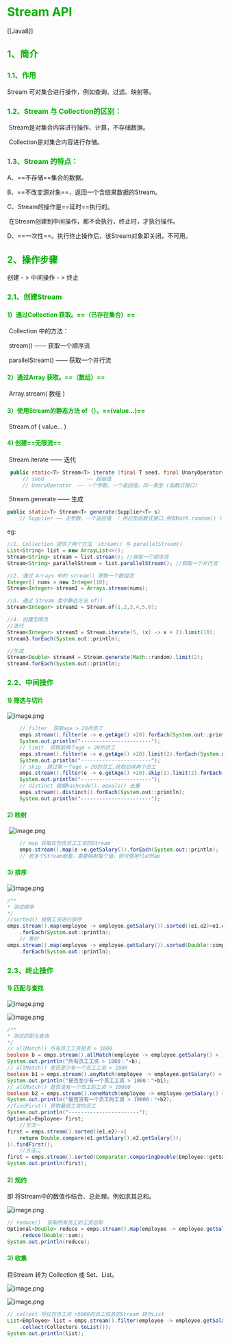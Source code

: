 # <font color=[[4caf50]]>Stream API </font>
[[Java8]]
## <font color=[[4caf50]]>1、简介</font>

### <font color=[[4caf50]]>1.1、作用 </font>

Stream 可对集合进行操作，例如查询、过滤、映射等。

### <font color=[[4caf50]]> 1.2、Stream 与 Collection的区别：</font>

​		Stream是对集合内容进行操作、计算，不存储数据。

​		Collection是对集合内容进行存储。

### <font color=[[4caf50]]> 1.3、Stream 的特点：</font>

 A、==不存储==集合的数据。

 B、==不改变源对象==，返回一个含结果数据的Stream。

 C、Stream的操作是==延时==执行的。

​	   在Stream创建到中间操作，都不会执行，终止时，才执行操作。

 D、==一次性==。执行终止操作后，该Stream对象即关闭，不可用。



## <font color=[[4caf50]]>2、操作步骤 </font>

创建  - > 中间操作 - > 终止

### <font color=[[4caf50]]>2.1、创建Stream</font>

#### <font color=[[4caf50]]> 1）通过Collection 获取。==（已存在集合）==</font>

​	Collection 中的方法：

​		stream() 			—— 获取一个顺序流

​		parallelStream() —— 获取一个并行流

#### <font color=[[4caf50]]> 2）通过Array 获取。==（数组）== </font>

​	Array.stream( 数组 )  

#### <font color=[[4caf50]]> 3）使用Stream的静态方法 of（）。==(value…)== </font>

​	Stream.of ( value… )

#### <font color=[[4caf50]]> 4) 创建==无限流==  </font>

​		Stream.iterate     —— 迭代

```java
 public static<T> Stream<T> iterate (final T seed, final UnaryOperator<T> f)
     // seed    	      —— 起始值
     // UnaryOperator  —— 一个参数、一个返回值，同一类型 (函数式接口)
```

​		Stream.generate —— 生成 

```java
public static<T> Stream<T> generate(Supplier<T> s)
    // Supplier —— 无参数、一个返回值 （ 供应型函数式接口,例如Math.ramdom() ）
```

eg:

```java
//1. Collection 提供了两个方法  stream() 与 parallelStream()
List<String> list = new ArrayList<>();
Stream<String> stream = list.stream(); //获取一个顺序流
Stream<String> parallelStream = list.parallelStream(); //获取一个并行流

//2. 通过 Arrays 中的 stream() 获取一个数组流
Integer[] nums = new Integer[10];
Stream<Integer> stream1 = Arrays.stream(nums);

//3. 通过 Stream 类中静态方法 of()
Stream<Integer> stream2 = Stream.of(1,2,3,4,5,6);

//4. 创建无限流
//迭代
Stream<Integer> stream3 = Stream.iterate(5, (x) -> x + 2).limit(10);
stream3.forEach(System.out::println);

//生成
Stream<Double> stream4 = Stream.generate(Math::random).limit(2);
stream4.forEach(System.out::println);
```

### <font color=[[4caf50]]>2.2、中间操作 </font>

#### <font color=[[4caf50]]>1) 筛选与切片 </font>

![image.png](https://i.loli.net/2020/02/23/rL7BiIFy6jZnJWM.png)

```java
	// filter  获取age > 20的员工
    emps.stream().filter(e -> e.getAge() >20).forEach(System.out::println);
    System.out.println("-----------------------");
    // limit  获取前两个age > 20的员工
    emps.stream().filter(e -> e.getAge() >20).limit(2).forEach(System.out::println);
    System.out.println("-----------------------");
    // skip  跳过第一个age > 20的员工,获取后续两个员工
    emps.stream().filter(e -> e.getAge() >20).skip(1).limit(2).forEach(System.out::println);
    System.out.println("-----------------------");
    // distinct 根据hashcode()、equals() 去重
    emps.stream().distinct().forEach(System.out::println);
    System.out.println("-----------------------");
```



#### <font color=[[4caf50]]>2) 映射 </font>

​				 ![image.png](https://i.loli.net/2020/02/23/6fSIO42zleg3Z5q.png)

```java
	// map 获取仅包含员工工资的Stream
    emps.stream().map(e->e.getSalary()).forEach(System.out::println);
  	// 若多个Stream嵌套，需要映射每个值，则可使用flatMap
```



#### <font color=[[4caf50]]>3) 排序 </font>

![image.png](https://i.loli.net/2020/02/23/oRnDWVbjGCvda2L.png)

```java
/**
* 测试排序
*/
//sorted() 根据工资进行排序
emps.stream().map(employee -> employee.getSalary()).sorted((e1,e2)>e1.compareTo(e2))
    .forEach(System.out::println);
	// 等价
emps.stream().map(employee -> employee.getSalary()).sorted(Double::compareTo)
    .forEach(System.out::println);

```



### <font color=[[4caf50]]>2.3、终止操作</font>

#### <font color=[[4caf50]]>1) 匹配与查找</font>

![image.png](https://i.loli.net/2020/02/23/QBpXJuSWi8ebz4Z.png)

![image.png](https://i.loli.net/2020/02/23/fQ9hzb4lNoVILWx.png)

```java
/**
* 测试匹配与查询
*/
// allMatch() 所有员工工资是否 > 1000
boolean b = emps.stream().allMatch(employee -> employee.getSalary() > 1000);
System.out.println("所有员工工资 > 1000："+b);
// allMatch() 是否至少有一个员工工资 > 1000
boolean b1 = emps.stream().anyMatch(employee -> employee.getSalary() > 1000);
System.out.println("是否至少有一个员工工资 > 1000："+b1);
// allMatch() 是否没有一个员工的工资 > 10000
boolean b2 = emps.stream().noneMatch(employee -> employee.getSalary() > 10000);
System.out.println("是否没有一个员工的工资 > 10000："+b2);
//findFirst() 获取最低工资的员工
System.out.println("-----------------------");
Optional<Employee> first;
	//方法一
first = emps.stream().sorted((e1,e2)->{
    return Double.compare(e1.getSalary(),e2.getSalary());
}).findFirst();
	//方法二
first = emps.stream().sorted(Comparator.comparingDouble(Employee::getSalary)).findFirst();
System.out.println(first);
```



#### <font color=[[4caf50]]>2) 规约</font>

即 将Stream中的数值作结合、总处理。例如求其总和。

![image.png](https://i.loli.net/2020/02/23/fBVGEYD2vwP7Q8F.png)

```java 
// reduce()  获取所有员工的工资总和
Optional<Double> reduce = emps.stream().map(employee -> employee.getSalary())
    .reduce(Double::sum);
System.out.println(reduce);
```


#### <font color=[[4caf50]]>3) 收集</font>

将Stream 转为 Collection 或 Set、List。

![image.png](https://i.loli.net/2020/02/23/X53iSGPYghVCAEM.png)

![image.png](https://i.loli.net/2020/02/23/UcHx3KMrJYLqzO2.png)

```java
// collect 将仅包含工资 >5000的员工信息的Stream 转为List
List<Employee> list = emps.stream().filter(employee -> employee.getSalary() > 5000)
    .collect(Collectors.toList());
System.out.println(list);
```

